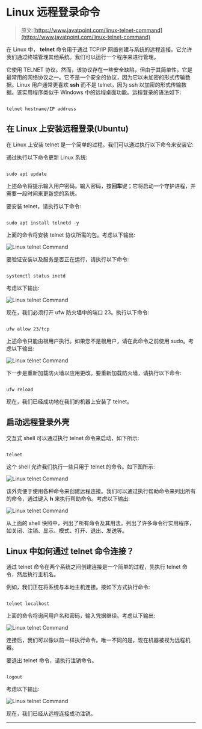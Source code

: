# Linux 远程登录命令

> 原文:[https://www.javatpoint.com/linux-telnet-command](https://www.javatpoint.com/linux-telnet-command)

在 Linux 中， **telnet** 命令用于通过 TCP/IP 网络创建与系统的远程连接。它允许我们通过终端管理其他系统。我们可以运行一个程序来进行管理。

它使用 TELNET 协议。然而，该协议存在一些安全缺陷，但由于其简单性，它是最常用的网络协议之一。它不是一个安全的协议，因为它以未加密的形式传输数据。Linux 用户通常更喜欢 **ssh** 而不是 telnet，因为 ssh 以加密的形式传输数据。该实用程序类似于 Windows 中的远程桌面功能。远程登录的语法如下:

```

telnet hostname/IP address

```

## 在 Linux 上安装远程登录(Ubuntu)

在 Linux 上安装 telnet 是一个简单的过程。我们可以通过执行以下命令来安装它:

通过执行以下命令更新 Linux 系统:

```

sudo apt update

```

上述命令将提示输入用户密码。输入密码，按**回车**键；它将启动一个守护进程，并需要一段时间来更新您的系统。

要安装 telnet，请执行以下命令:

```

sudo apt install telnetd -y

```

上面的命令将安装 telnet 协议所需的包。考虑以下输出:

![Linux telnet Command](../Images/ee1bd09c1c9689387e713a803698271b.png)

要验证安装以及服务是否正在运行，请执行以下命令:

```

systemctl status inetd

```

考虑以下输出:

![Linux telnet Command](../Images/5ec95612b1542742889c99d64bb3aa15.png)

现在，我们必须打开 ufw 防火墙中的端口 23。执行以下命令:

```

ufw allow 23/tcp

```

上述命令只能由根用户执行。如果您不是根用户，请在此命令之前使用 sudo。考虑以下输出:

![Linux telnet Command](../Images/1b244659e2feec4356a708b3fd90346a.png)

下一步是重新加载防火墙以应用更改。要重新加载防火墙，请执行以下命令:

```

ufw reload

```

现在，我们已经成功地在我们的机器上安装了 telnet。

## 启动远程登录外壳

交互式 shell 可以通过执行 telnet 命令来启动，如下所示:

```

telnet

```

这个 shell 允许我们执行一些只用于 telnet 的命令。如下图所示:

![Linux telnet Command](../Images/595f761ce426bc029ae148b72e49707f.png)

该外壳便于使用各种命令来创建远程连接。我们可以通过执行帮助命令来列出所有的命令，通过键入 **h** 来执行帮助命令。考虑以下输出:

![Linux telnet Command](../Images/17e97c7ff1540a3e84da0ec854304ed9.png)

从上面的 shell 快照中，列出了所有命令及其用法。列出了许多命令行实用程序，如关闭、注销、显示、模式、打开、退出、发送等。

## Linux 中如何通过 telnet 命令连接？

通过 telnet 命令在两个系统之间创建连接是一个简单的过程，先执行 telnet 命令，然后执行主机名。

例如，我们正在将系统与本地主机连接。按如下方式执行命令:

```

telnet localhost

```

上面的命令将询问用户名和密码，输入凭据继续。考虑以下输出:

![Linux telnet Command](../Images/ef60566faecc16322c55774c3e3d8402.png)

连接后，我们可以像以前一样执行命令。唯一不同的是，现在机器被视为远程机器。

要退出 telnet 命令，请执行注销命令。

```

logout

```

考虑以下输出:

![Linux telnet Command](../Images/71410abc2c4117a4cfb65ed607ed5e6c.png)

现在，我们已经从远程连接成功注销。

* * *